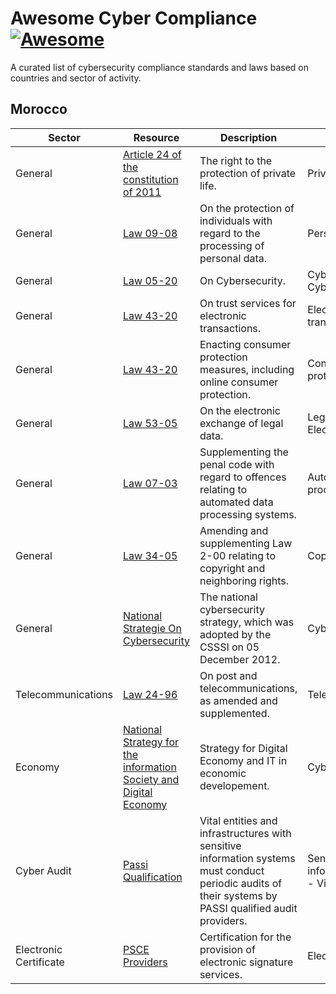 # Awesome Cyber Compliance [![Awesome](https://awesome.re/badge.svg)](https://awesome.re)
A curated list of cybersecurity compliance standards and laws based on countries and sector of activity.

## Morocco
| Sector  | Resource  | Description|Keywords|
| ------------ | ------------ |---|---|
| General  |[Article 24 of the constitution of 2011](https://www.constituteproject.org/constitution/Morocco_2011?lang=en#s124 "Article 24 of the constitution of 2011")| The right to the protection of private life.|Privacy|
| General  |[Law 09-08](https://www.dgssi.gov.ma/fr/content/loi-09-08-relative-la-protection-des-personnes-physiques-l-egard-du-traitement-des-donnees-caractere-personnel.html "Loi 09-08") |On the protection of individuals with regard to the processing of personal data.|Personal Data|
|  General |  [Law 05-20](https://www.dgssi.gov.ma/fr/content/loi-ndeg-0520-relative-la-cybersecurite.html "Law 05-20") |On Cybersecurity.|Cybersecurity - Cyber resiliance|
|General|[Law 43-20](https://www.dgssi.gov.ma/fr/content/loi-ndeg43-20-relative-aux-services-de-confiance-pour-les-transactions-electroniques.html "Law 43-20")|On trust services for electronic transactions.|Electronic transactions|
|General|[Law 43-20](https://www.dgssi.gov.ma/fr/content/loi-ndeg43-20-relative-aux-services-de-confiance-pour-les-transactions-electroniques.html "Law 43-20")|Enacting consumer protection measures, including online consumer protection.|Consumer protection|
|General|[Law 53-05](https://www.dgssi.gov.ma/fr/content/loi-53-05-relative-l-echange-electronique-de-donnees-juridiques.html "Law 53-05")|On the electronic exchange of legal data.|Legal Data - Electronic exchange|
|General|[Law 07-03](https://www.dgssi.gov.ma/fr/content/loi-07-03-completant-le-code-penal-en-ce-qui-concerne-les-infractions-relatives-aux-systemes-de-traitement-automatise-des-donnees.html "Law 07-03")|Supplementing the penal code with regard to offences relating to automated data processing systems.|Automated data processing|
|General|[Law 34-05](https://agip.com/UploadFiles/Laws/Morocco%20law_en.pdf "Law 34-05")|Amending and supplementing Law 2-00 relating to copyright and neighboring rights.|Copyright|
|General|[National Strategie On Cybersecurity](https://www.dgssi.gov.ma/fr/strategie-nationale-en-matiere-de-cybersecurite.html "National Strategie On Cybersecurity")|The national cybersecurity strategy, which was adopted by the CSSSI on 05 December 2012.|Cyber Strategie|
|Telecommunications|[Law 24-96](https://www.dgssi.gov.ma/fr/content/loi-ndeg24-96-consolidee-relative-la-poste-et-aux-telecommunications-telle-qu-elle-ete-modifiee-et-completee.html "Law 24-96")|On post and telecommunications, as amended and supplemented.|Telecommunications|
|Economy|[National Strategy for the information Society and Digital Economy](http://www.egov.ma/sites/default/files/Maroc%20Numeric%202013.pdf "National Strategy for the Information Information Society and Digital Economy")|Strategy for Digital Economy and IT in economic developement.| Cyber Strategie|
|Cyber Audit|[Passi Qualification](https://www.dgssi.gov.ma/fr/prestataires-d-audit-de-la-securite-des-systemes-d-information-qualifies.html "Qualification Passi")|Vital entities and infrastructures with sensitive information systems must conduct periodic audits of their systems by PASSI qualified audit providers.|Sensitive information system - Vital entities|
|Electronic Certificate|[PSCE Providers](https://www.dgssi.gov.ma/fr/prestataires-de-service-de-certification-electronique-psce-agrees.html "Prestataires PSCE")| Certification for the provision of electronic signature services.|Electronic signature|
